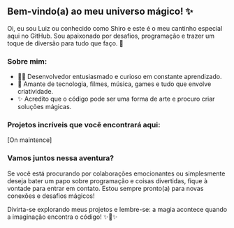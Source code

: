## Bem-vindo(a) ao meu universo mágico! ✨

Oi, eu sou Luiz ou conhecido como Shiro e este é o meu cantinho especial aqui no GitHub. Sou apaixonado por desafios, programação e trazer um toque de diversão para tudo que faço. 🚀

### Sobre mim:

- 👩‍💻 Desenvolvedor entusiasmado e curioso em constante aprendizado.
- 🎉 Amante de tecnologia, filmes, música, games e tudo que envolve criatividade.
- ✨ Acredito que o código pode ser uma forma de arte e procuro criar soluções mágicas.

### Projetos incríveis que você encontrará aqui:

[On maintence]

### Vamos juntos nessa aventura?

Se você está procurando por colaborações emocionantes ou simplesmente deseja bater um papo sobre programação e coisas divertidas, fique à vontade para entrar em contato. Estou sempre pronto(a) para novas conexões e desafios mágicos!

Divirta-se explorando meus projetos e lembre-se: a magia acontece quando a imaginação encontra o código! ✨🔮✨


<!---
ChihiroShiraishi/ChihiroShiraishi is a ✨ special ✨ repository because its `README.md` (this file) appears on your GitHub profile.
You can click the Preview link to take a look at your changes.
--->
